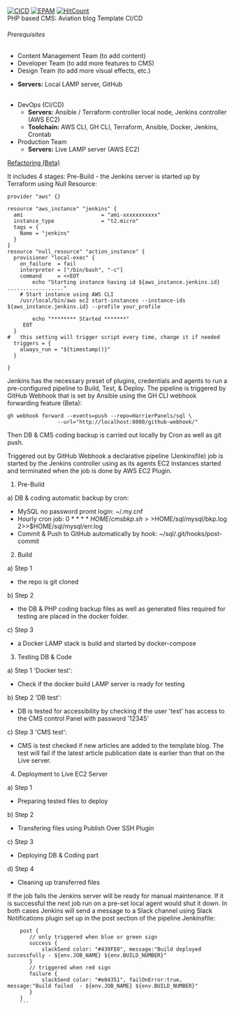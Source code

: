 [![CICD](https://img.shields.io/badge/HarrierPanels-CI%2FCD-blue)](./)
[![EPAM](https://img.shields.io/badge/EPAM-Final%20Project-orange)](./)
[![HitCount](https://hits.dwyl.com/HarrierPanels/sql.svg?style=flat&show=unique)](http://hits.dwyl.com/HarrierPanels/sql)
<br>
PHP based CMS: Aviation blog Template CI/CD

###### Prerequisites
- Content Management Team (to add content)
- Developer Team (to add more features to CMS)
- Design Team (to add more visual effects, etc.)
 + **Servers:** Local LAMP server, GitHub
##
- DevOps (CI/CD)
  - **Servers:** Ansible / Terraform controller local node, Jenkins controller (AWS EC2)
  - **Toolchain:** AWS CLI, GH CLI, Terraform, Ansible, Docker, Jenkins, Crontab
- Production Team
  - **Servers:** Live LAMP server (AWS EC2)

[Refactoring (Beta)](https://github.com/HarrierPanels/sql/blob/Beta/mysql/README.md)

It includes 4 stages: Pre-Build - the Jenkins server is started up by Terraform using Null Resource:
```
provider "aws" {}

resource "aws_instance" "jenkins" {
  ami                         = "ami-xxxxxxxxxxx"
  instance_type               = "t2.micro"
  tags = {
    Name = "jenkins"
  }
}
resource "null_resource" "action_instance" {
  provisioner "local-exec" {
    on_failure  = fail
    interpreter = ["/bin/bash", "-c"]
    command     = <<EOT
        echo "Starting instance having id ${aws_instance.jenkins.id} .................."
    # Start instance using AWS CLI
    /usr/local/bin/aws ec2 start-instances --instance-ids ${aws_instance.jenkins.id} --profile your_profile
        
        echo "******** Started *******"
     EOT
  }
#   this setting will trigger script every time, change it if needed
  triggers = {
    always_run = "${timestamp()}"
  }

}
```
Jenkins has the necessary preset of plugins, credentials and agents to run a pre-configured pipeline to Build, Test, & Deploy. The pipeline is triggered by GitHub Webhook that is set by Ansible using the GH CLI webhook forwarding feature (Beta):
```
gh webhook forward --events=push --repo=HarrierPanels/sql \ 
                --url="http://localhost:8080/github-webhook/"
```
Then DB & CMS coding backup is carried out locally by Cron as well as git push. 

Triggered out by GitHub Webhook a declarative pipeline (Jenkinsfile) job is started by the Jenkins controller using as its agents EC2 instances started and terminated when the job is done by AWS EC2 Plugin.

1. Pre-Build

a) DB & coding automatic backup by cron:
 - MySQL no password promt login:
   ~/.my.cnf
 - Hourly cron job:
   0 * * * * $HOME/cmsbkp.sh >>$HOME/sql/mysql/bkp.log 2>>$HOME/sql/mysql/err.log
 - Commit & Push to GitHub automatically by hook:
   ~/sql/.git/hooks/post-commit

2. Build

a) Step 1
 - the repo is git cloned

b) Step 2
 - the DB & PHP coding backup files as well as generated files required for testing are placed in the docker folder.

c) Step 3
- a Docker LAMP stack is build and started by docker-compose

3. Testing DB & Code

a) Step 1 'Docker test':
 - Check if the docker build LAMP server is ready for testing

b) Step 2 'DB test':
- DB is tested for accessibility by checking if the user 'test' has access to the CMS control Panel with password '12345'

c) Step 3 'CMS test':
- CMS is test checked if new articles are added to the template blog. The test will fail if the latest article publication date is earlier than that on the Live server.

4. Deployment to Live EC2 Server

a)  Step 1
 - Preparing tested files to deploy

b) Step 2
 - Transfering files using Publish Over SSH Plugin

c) Step 3
 - Deploying DB & Coding part

d) Step 4 
 - Cleaning up transferred files 

If the job fails the Jenkins server will be ready for manual maintenance. If it is successful the next job run on a pre-set local agent would shut it down. In both cases Jenkins will send a message to a Slack channel using Slack Notifications plugin set up in the post section of the pipeline Jenkinsfile: 
```
    post {
       // only triggered when blue or green sign
       success {
           slackSend color: "#439FE0", message:"Build deployed successfully - ${env.JOB_NAME} ${env.BUILD_NUMBER}"
       }
       // triggered when red sign
       failure {
           slackSend color: "#e04351", failOnError:true, message:"Build failed  - ${env.JOB_NAME} ${env.BUILD_NUMBER}"
       }
    }
    ```
